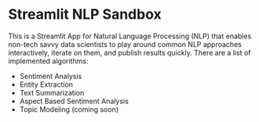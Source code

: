# Streamlit NLP Sandbox

This is a Streamlit App for Natural Language Processing (NLP) that enables non-tech savvy data scientists to play around
common NLP approaches interactively, iterate on them, and publish results quickly. There are a list of implemented
algorithms:
- Sentiment Analysis
- Entity Extraction
- Text Summarization
- Aspect Based Sentiment Analysis
- Topic Modeling (coming soon)